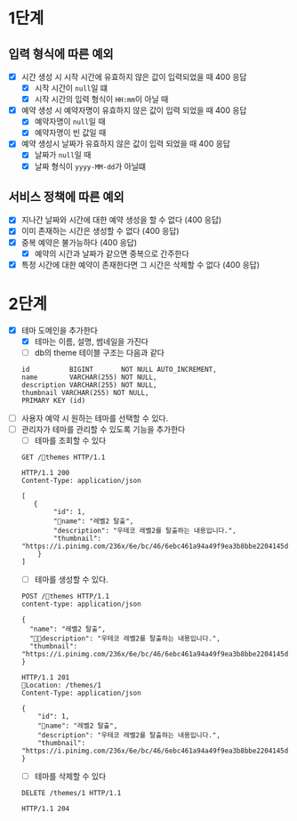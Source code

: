 # 1단계

## 입력 형식에 따른 예외

- [x] 시간 생성 시 시작 시간에 유효하지 않은 값이 입력되었을 때 400 응답
    - [x] 시작 시간이 `null`일 떄
    - [x] 시작 시간의 입력 형식이 `HH:mm`이 아닐 때
- [x] 예약 생성 시 예약자명이 유효하지 않은 값이 입력 되었을 때 400 응답
    - [x] 예약자명이 `null`일 때
    - [x] 예약자명이 빈 값일 때
- [x] 예약 생성시 날짜가 유효하지 않은 값이 입력 되었을 때 400 응답
    - [x] 날짜가 `null`일 때
    - [x] 날짜 형식이 `yyyy-MM-dd`가 아닐떄

## 서비스 정책에 따른 예외

- [x] 지나간 날짜와 시간에 대한 예약 생성을 할 수 없다 (400 응답)
- [x] 이미 존재하는 시간은 생성할 수 없다 (400 응답)
- [x] 중복 예약은 불가능하다 (400 응답)
    - [x] 예약의 시간과 날짜가 같으면 중복으로 간주한다
- [x] 특정 시간에 대한 예약이 존재한다면 그 시간은 삭제할 수 없다 (400 응답)

# 2단계

- [x] 테마 도메인을 추가한다
    - [x] 테마는 이름, 설명, 썸네일을 가진다
    - [ ] db의 theme 테이블 구조는 다음과 같다
  ```angular2html
  id          BIGINT       NOT NULL AUTO_INCREMENT,
  name        VARCHAR(255) NOT NULL,
  description VARCHAR(255) NOT NULL,
  thumbnail VARCHAR(255) NOT NULL,
  PRIMARY KEY (id)
  ```
- [ ] 사용자 예약 시 원하는 테마를 선택할 수 있다.
- [ ] 관리자가 테마를 관리할 수 있도록 기능을 추가한다
    - [ ] 테마를 조회할 수 있다
  ```http request
  GET /themes HTTP/1.1
  ```
  ```http request
  HTTP/1.1 200 
  Content-Type: application/json
  
  [
     {
          "id": 1,
          "name": "레벨2 탈출",
          "description": "우테코 레벨2를 탈출하는 내용입니다.",
          "thumbnail": "https://i.pinimg.com/236x/6e/bc/46/6ebc461a94a49f9ea3b8bbe2204145d4.jpg"
      }
  ]
  ```
    - [ ] 테마를 생성할 수 있다.
  ```http request
  POST /themes HTTP/1.1
  content-type: application/json
  
  {
    "name": "레벨2 탈출",
    "description": "우테코 레벨2를 탈출하는 내용입니다.",
    "thumbnail": "https://i.pinimg.com/236x/6e/bc/46/6ebc461a94a49f9ea3b8bbe2204145d4.jpg"
  }
  ```
  ```http request
  HTTP/1.1 201
  Location: /themes/1
  Content-Type: application/json
  
  {
      "id": 1,
      "name": "레벨2 탈출",
      "description": "우테코 레벨2를 탈출하는 내용입니다.",
      "thumbnail": "https://i.pinimg.com/236x/6e/bc/46/6ebc461a94a49f9ea3b8bbe2204145d4.jpg"
  }
   ```
    - [ ] 테마를 삭제할 수 있다
  ```http request
  DELETE /themes/1 HTTP/1.1
  ```
  ```http request
  HTTP/1.1 204
  ```
